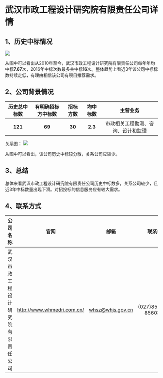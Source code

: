 # 武汉市政工程设计研究院有限责任公司详情

## 1、历史中标情况

![][pic_1]

从图中可以看出从2010年至今，武汉市政工程设计研究院有限责任公司每年年均中标**7.67**次，2016年中标次数最多共中标**16**次。整体趋势上看近3年该公司中标标数持续走低，有理由相信该公司有项目推荐需求。

## 2、公司背景情况

|历史总中标数|有明确招标方中标数|招标方数|均中标数|主营业务|
|:-:|:-:|:-:|:-:|:-:|
|**121**|**69**|**30**|**2.3**|市政相关工程勘测、咨询、设计和监理|

关系图：
![][pic_2]

从图中可以看出，该公司历史中标较分散，关系公司应较少。

## 3、总结

总体来看武汉市政工程设计研究院有限责任公司历史中标数多，关系公司较少，且近3年中标数量出现下滑。对招投标的信息服务应有较大需求。

## 4、联系方式

|公司名称|官网|邮箱|联系电话|
|:-:|:-:|:-:|:-:|
|武汉市政工程设计研究院有限责任公司|http://www.whmedri.com.cn/|whsz@whjs.gov.cn|(027)85877780 85603515|

[pic_1]:https://github.com/miracle127/ShuZhongReport/blob/master/picture/shuzhong/bar_1.png
[pic_2]:https://github.com/miracle127/ShuZhongReport/blob/master/picture/shuzhong/relation_1.png
